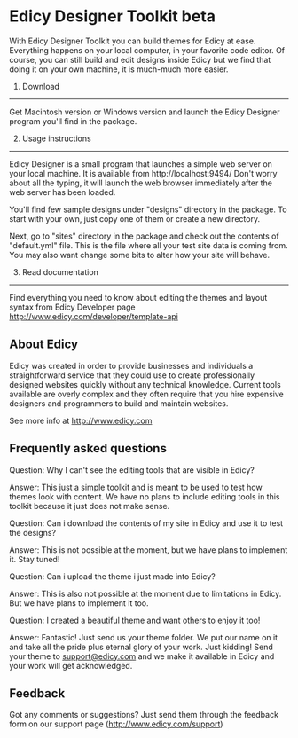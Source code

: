 Edicy Designer Toolkit beta
===========================

With Edicy Designer Toolkit you can build themes for Edicy at ease. Everything
happens on your local computer, in your favorite code editor. Of course, you
can still build and edit designs inside Edicy but we find that doing it on your
own machine, it is much-much more easier.

1. Download
-----------

Get Macintosh version or Windows version and launch the Edicy Designer program
you'll find in the package.

2. Usage instructions
---------------------

Edicy Designer is a small program that launches a simple web server on your
local machine. It is available from http://localhost:9494/ Don't worry about
all the typing, it will launch the web browser immediately after the web server
has been loaded.

You'll find few sample designs under "designs" directory in the package. To
start with your own, just copy one of them or create a new directory.

Next, go to "sites" directory in the package and check out the contents of
"default.yml" file. This is the file where all your test site data is coming
from. You may also want change some bits to alter how your site will behave.

3. Read documentation
---------------------

Find everything you need to know about editing the themes and layout syntax
from Edicy Developer page http://www.edicy.com/developer/template-api

About Edicy
-----------

Edicy was created in order to provide businesses and individuals a
straightforward service that they could use to create professionally designed
websites quickly without any technical knowledge. Current tools available are
overly complex and they often require that you hire expensive designers and
programmers to build and maintain websites.

See more info at http://www.edicy.com

Frequently asked questions
--------------------------

Question: Why I can't see the editing tools that are visible in Edicy?

Answer: This just a simple toolkit and is meant to be used to test how themes
look with content. We have no plans to include editing tools in this toolkit
because it just does not make sense.


Question: Can i download the contents of my site in Edicy and use it to test
the designs?

Answer: This is not possible at the moment, but we have plans to implement it.
Stay tuned!


Question: Can i upload the theme i just made into Edicy?

Answer: This is also not possible at the moment due to limitations in Edicy.
But we have plans to implement it too.


Question: I created a beautiful theme and want others to enjoy it too!

Answer: Fantastic! Just send us your theme folder. We put our name on it and
take all the pride plus eternal glory of your work. Just kidding! Send your
theme to support@edicy.com and we make it available in Edicy and your work
will get acknowledged.


Feedback
--------

Got any comments or suggestions? Just send them through the feedback form on
our support page (http://www.edicy.com/support)
